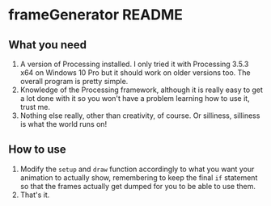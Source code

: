 # frameGenerator README

## What you need
 1. A version of Processing installed. I only tried it with Processing 3.5.3 x64 on Windows 10 Pro but it should work on older versions too. The overall program is pretty simple.
 2. Knowledge of the Processing framework, although it is really easy to get a lot done with it so you won't have a problem learning how to use it, trust me.
 3. Nothing else really, other than creativity, of course. Or silliness, silliness is what the world runs on!

## How to use
 1. Modify the `setup` and `draw` function accordingly to what you want your animation to actually show, remembering to keep the final `if` statement so that the frames actually get dumped for you to be able to use them.
 2. That's it.